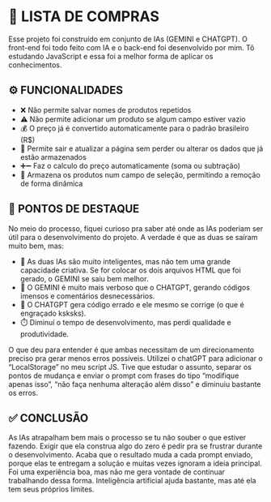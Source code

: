 # 🛒 LISTA DE COMPRAS

Esse projeto foi construído em conjunto de IAs (GEMINI e CHATGPT). O front-end foi todo feito com IA e o back-end foi desenvolvido por mim. Tô estudando JavaScript e essa foi a melhor forma de aplicar os conhecimentos.

## ⚙️ FUNCIONALIDADES

- ❌ Não permite salvar nomes de produtos repetidos  
- ⚠️ Não permite adicionar um produto se algum campo estiver vazio  
- 💰 O preço já é convertido automaticamente para o padrão brasileiro (R$)  
- 🔄 Permite sair e atualizar a página sem perder ou alterar os dados que já estão armazenados  
- ➕➖ Faz o calculo do preço automaticamente (soma ou subtração)  
- 🧺 Armazena os produtos num campo de seleção, permitindo a remoção de forma dinâmica  

## 🌟 PONTOS DE DESTAQUE

No meio do processo, fiquei curioso pra saber até onde as IAs poderiam ser útil para o desenvolvimento do projeto. A verdade é que as duas se saíram muito bem, mas:

- 🧠 As duas IAs são muito inteligentes, mas não tem uma grande capacidade criativa. Se for colocar os dois arquivos HTML que foi gerado, o GEMINI se saiu bem melhor.  
- 📄 O GEMINI é muito mais verboso que o CHATGPT, gerando códigos imensos e comentários desnecessários.  
- 🧪 O CHATGPT gera código errado e ele mesmo se corrige (o que é engraçado ksksks).  
- ⏱️ Diminuí o tempo de desenvolvimento, mas perdi qualidade e produtividade.  

O que deu para entender é que ambas necessitam de um direcionamento preciso pra gerar menos erros possíveis. Utilizei o chatGPT para adicionar o “LocalStorage” no meu script JS. Tive que estudar o assunto, separar os pontos de mudança e enviar o prompt com frases do tipo “modifique apenas isso”, “não faça nenhuma alteração além disso” e diminuiu bastante os erros.

## ✅ CONCLUSÃO

As IAs atrapalham bem mais o processo se tu não souber o que estiver fazendo. Exigir que ela construa algo do zero é pedir pra se frustrar durante o desenvolvimento. Acaba que o resultado muda a cada prompt enviado, porque elas te entregam a solução e muitas vezes ignoram a ideia principal. Foi uma experiência boa, mas não me gera vontade de continuar trabalhando dessa forma. Inteligência artificial ajuda bastante, mas até ela tem seus próprios limites.
